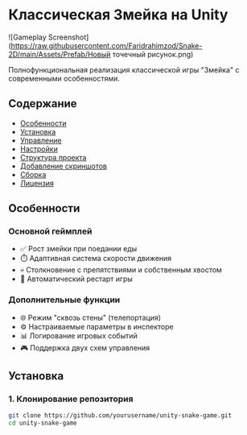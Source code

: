 # Классическая Змейка на Unity

![Gameplay Screenshot](https://raw.githubusercontent.com/Faridrahimzod/Snake-2D/main/Assets/Prefab/Новый точечный рисунок.png) 

Полнофункциональная реализация классической игры "Змейка" с современными особенностями.

## Содержание
- [Особенности](#особенности)
- [Установка](#установка)
- [Управление](#управление)
- [Настройки](#настройки)
- [Структура проекта](#структура-проекта)
- [Добавление скриншотов](#добавление-скриншотов)
- [Сборка](#сборка)
- [Лицензия](#лицензия)

## Особенности

### Основной геймплей
- ✅ Рост змейки при поедании еды
- ⏱️ Адаптивная система скорости движения
- 💀 Столкновение с препятствиями и собственным хвостом
- 🔄 Автоматический рестарт игры

### Дополнительные функции
- 🌐 Режим "сквозь стены" (телепортация)
- ⚙️ Настраиваемые параметры в инспекторе
- 📊 Логирование игровых событий
- 🎮 Поддержка двух схем управления

## Установка

### 1. Клонирование репозитория
```bash
git clone https://github.com/yourusername/unity-snake-game.git
cd unity-snake-game
